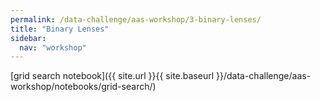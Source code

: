 ```yaml
---
permalink: /data-challenge/aas-workshop/3-binary-lenses/
title: "Binary Lenses"
sidebar:
  nav: "workshop"
---
```


[grid search notebook]({{ site.url }}{{ site.baseurl }}/data-challenge/aas-workshop/notebooks/grid-search/)